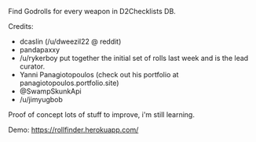 Find Godrolls for every weapon in D2Checklists DB.

Credits:
- dcaslin (/u/dweezil22 @ reddit)
- pandapaxxy
- /u/rykerboy put together the initial set of rolls last week and is the lead curator.
- Yanni Panagiotopoulos (check out his portfolio at panagiotopoulos.portfolio.site)
- @SwampSkunkApi
- /u/jimyugbob

Proof of concept lots of stuff to improve, i'm still learning.

Demo: https://rollfinder.herokuapp.com/

